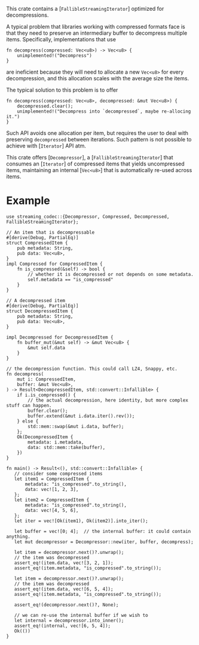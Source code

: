 This crate contains a [`FallibleStreamingIterator`] optimized for decompressions.

A typical problem that libraries working with compressed formats face is that they need to preserve
an intermediary buffer to decompress multiple items. Specifically, implementations that use

```
fn decompress(compressed: Vec<u8>) -> Vec<u8> {
    unimplemented!("Decompress")
}
```
are ineficient because they will need to allocate a new `Vec<u8>` for every decompression, and this
allocation scales with the average size the items.

The typical solution to this problem is to offer
```
fn decompress(compressed: Vec<u8>, decompressed: &mut Vec<u8>) {
    decompressed.clear();
    unimplemented!("Decompress into `decompressed`, maybe re-allocing it.")
}
```
Such API avoids one allocation per item, but requires the user to deal with preserving `decompressed`
between iterations. Such pattern is not possible to achieve with [`Iterator`] API atm.

This crate offers [`Decompressor`], a [`FallibleStreamingIterator`] that consumes an [`Iterator`] of compressed items
that yields uncompressed items, maintaining an internal [`Vec<u8>`] that is automatically re-used across items.

# Example
```
use streaming_codec::{Decompressor, Compressed, Decompressed, FallibleStreamingIterator};

// An item that is decompressable
#[derive(Debug, PartialEq)]
struct CompressedItem {
    pub metadata: String,
    pub data: Vec<u8>,
}
impl Compressed for CompressedItem {
    fn is_compressed(&self) -> bool {
        // whether it is decompressed or not depends on some metadata.
        self.metadata == "is_compressed"
    }
}

// A decompressed item
#[derive(Debug, PartialEq)]
struct DecompressedItem {
    pub metadata: String,
    pub data: Vec<u8>,
}

impl Decompressed for DecompressedItem {
    fn buffer_mut(&mut self) -> &mut Vec<u8> {
        &mut self.data
    }
}

// the decompression function. This could call LZ4, Snappy, etc.
fn decompress(
    mut i: CompressedItem,
    buffer: &mut Vec<u8>,
) -> Result<DecompressedItem, std::convert::Infallible> {
    if i.is_compressed() {
        // the actual decompression, here identity, but more complex stuff can happen.
        buffer.clear();
        buffer.extend(&mut i.data.iter().rev());
    } else {
        std::mem::swap(&mut i.data, buffer);
    };
    Ok(DecompressedItem {
        metadata: i.metadata,
        data: std::mem::take(buffer),
    })
}

fn main() -> Result<(), std::convert::Infallible> {
   // consider some compressed items
   let item1 = CompressedItem {
       metadata: "is_compressed".to_string(),
       data: vec![1, 2, 3],
   };
   let item2 = CompressedItem {
       metadata: "is_compressed".to_string(),
       data: vec![4, 5, 6],
   };
   let iter = vec![Ok(item1), Ok(item2)].into_iter();

   let buffer = vec![0; 4];  // the internal buffer: it could contain anything.
   let mut decompressor = Decompressor::new(iter, buffer, decompress);

   let item = decompressor.next()?.unwrap();
   // the item was decompressed
   assert_eq!(item.data, vec![3, 2, 1]);
   assert_eq!(item.metadata, "is_compressed".to_string());

   let item = decompressor.next()?.unwrap();
   // the item was decompressed
   assert_eq!(item.data, vec![6, 5, 4]);
   assert_eq!(item.metadata, "is_compressed".to_string());

   assert_eq!(decompressor.next()?, None);

   // we can re-use the internal buffer if we wish to
   let internal = decompressor.into_inner();
   assert_eq!(internal, vec![6, 5, 4]);
   Ok(())
}
```
